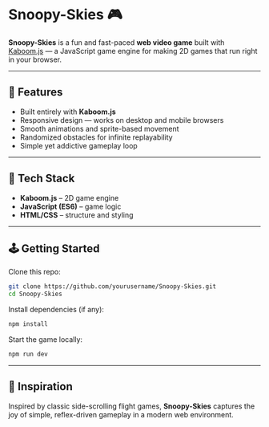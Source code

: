 # Snoopy-Skies 🎮

**Snoopy-Skies** is a fun and fast-paced **web video game** built with [Kaboom.js](https://kaboomjs.com/) — a JavaScript game engine for making 2D games that run right in your browser.

---

## 🚀 Features

- Built entirely with **Kaboom.js**
- Responsive design — works on desktop and mobile browsers
- Smooth animations and sprite-based movement
- Randomized obstacles for infinite replayability
- Simple yet addictive gameplay loop

---

## 🧩 Tech Stack

- **Kaboom.js** – 2D game engine
- **JavaScript (ES6)** – game logic
- **HTML/CSS** – structure and styling

---

## 🕹️ Getting Started

Clone this repo:

```bash
git clone https://github.com/yourusername/Snoopy-Skies.git
cd Snoopy-Skies
```

Install dependencies (if any):

```bash
npm install
```

Start the game locally:

```bash
npm run dev
```

---

## 🧠 Inspiration

Inspired by classic side-scrolling flight games, **Snoopy-Skies** captures the joy of simple, reflex-driven gameplay in a modern web environment.

